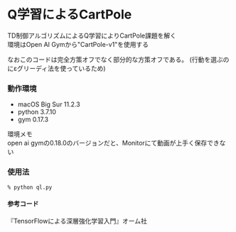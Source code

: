 # Q学習によるCartPole

TD制御アルゴリズムによるQ学習によりCartPole課題を解く  
環境はOpen AI Gymから"CartPole-v1"を使用する

なおこのコードは完全方策オフでなく部分的な方策オフである。
(行動を選ぶのにεグリーディ法を使っているため)

### 動作環境
- macOS Big Sur 11.2.3
- python 3.7.10
- gym 0.17.3

環境メモ  
open ai gymの0.18.0のバージョンだと、Monitorにて動画が上手く保存できない

### 使用法
```zsh:
% python ql.py
```

#### 参考コード
『TensorFlowによる深層強化学習入門』オーム社
